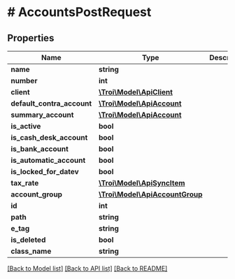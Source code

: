 # # AccountsPostRequest

## Properties

Name | Type | Description | Notes
------------ | ------------- | ------------- | -------------
**name** | **string** |  |
**number** | **int** |  |
**client** | [**\Troi\Model\ApiClient**](ApiClient.md) |  |
**default_contra_account** | [**\Troi\Model\ApiAccount**](ApiAccount.md) |  | [optional]
**summary_account** | [**\Troi\Model\ApiAccount**](ApiAccount.md) |  | [optional]
**is_active** | **bool** |  | [optional]
**is_cash_desk_account** | **bool** |  | [optional]
**is_bank_account** | **bool** |  | [optional]
**is_automatic_account** | **bool** |  | [optional]
**is_locked_for_datev** | **bool** |  | [optional]
**tax_rate** | [**\Troi\Model\ApiSyncItem**](ApiSyncItem.md) |  | [optional]
**account_group** | [**\Troi\Model\ApiAccountGroup**](ApiAccountGroup.md) |  |
**id** | **int** |  | [optional]
**path** | **string** |  | [optional]
**e_tag** | **string** |  | [optional]
**is_deleted** | **bool** |  | [optional]
**class_name** | **string** |  | [optional]

[[Back to Model list]](../../README.md#models) [[Back to API list]](../../README.md#endpoints) [[Back to README]](../../README.md)
